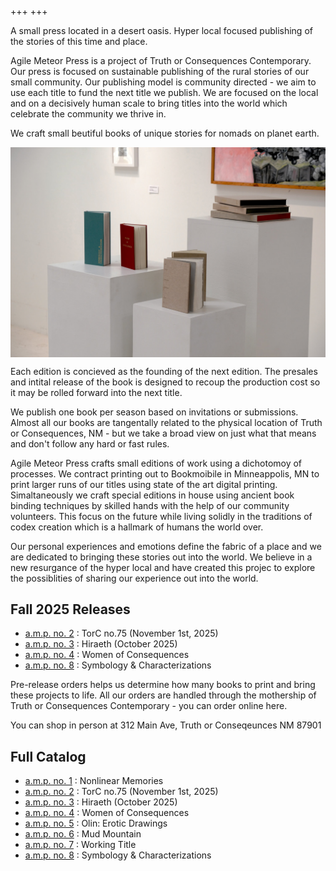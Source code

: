 +++
+++




A small press located in a desert oasis. Hyper local focused publishing of the stories of this time and place. 

Agile Meteor Press is a project of Truth or Consequences Contemporary. Our press is focused on sustainable publishing of the rural stories of our small community. Our publishing model is community directed - we aim to use each title to fund the next title we publish. We are focused on the local and on a decisively human scale to bring titles into the world which celebrate the community we thrive in. 

We craft small beutiful books of unique stories for nomads on planet earth. 

<img style="display: block; margin:auto;" src="/img/hardbound-prototype-books-on-pedestals-1500px.jpeg"/>

Each edition is concieved as the founding of the next edition. The presales and intital release of the book is designed to recoup the production cost so it may be rolled forward into the next title. 

We publish one book per season based on invitations or submissions. Almost all our books are tangentally related to the physical location of Truth or Consequences, NM - but we take a broad view on just what that means and don't follow any hard or fast rules. 

Agile Meteor Press crafts small editions of work using a dichotomoy of processes. We contract printing out to Bookmoibile in Minneappolis, MN to print larger runs of our titles using state of the art digital printing. Simaltaneously we craft special editions in house using ancient book binding techniques by skilled hands with the help of our community volunteers. This focus on the future while living solidly in the traditions of codex creation which is a hallmark of humans the world over. 

Our personal experiences and emotions define the fabric of a place and we are dedicated to bringing these stories out into the world. We believe in a new resurgance of the hyper local and have created this projec to explore the possiblities of sharing our experience out into the world. 


## Fall 2025 Releases 

- [a.m.p. no. 2](/torc-no75) : TorC no.75 (November 1st, 2025)
- [a.m.p. no. 3](/hiraeth) : Hiraeth (October 2025)
- [a.m.p. no. 4](women-of-consequences) : Women of Consequences
- [a.m.p. no. 8](/symbology-and-characterizations) : Symbology & Characterizations



Pre-release orders helps us determine how many books to print and bring these projects to life. All our orders are handled through the mothership of Truth or Consequences Contemporary - you can order online here. 



You can shop in person at 312 Main Ave, Truth or Conseqeunces NM 87901





## Full Catalog 

- [a.m.p. no. 1](/nonlinear-memories) : Nonlinear Memories
- [a.m.p. no. 2](/torc-no75) : TorC no.75 (November 1st, 2025)
- [a.m.p. no. 3](/hiraeth) : Hiraeth (October 2025)
- [a.m.p. no. 4](women-of-consequences) : Women of Consequences
- [a.m.p. no. 5](/olin-erotic-drawings) : Olin: Erotic Drawings
- [a.m.p. no. 6](/mud-mountain) : Mud Mountain
- [a.m.p. no. 7](/) : Working Title
- [a.m.p. no. 8](/symbology-and-characterizations) : Symbology & Characterizations

